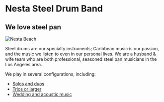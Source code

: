 
# Nesta Steel Drum Band

## We love steel pan

![Nesta Beach](/images/index/1-sm.jpg)

Steel drums are our specialty instruments; Caribbean music is our passion, and the music we listen to even in our personal lives. We are a husband & wife team who are both professional, seasoned steel pan musicians in the Los Angeles area.  

We play in several configurations, including:

- [Solos and duos](/sounds/solos-and-duos)
- [Trios or larger](/sounds/trios-or-larger)
- [Wedding and acoustic music](/sounds/wedding-and-acoustic)

